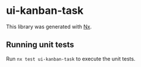 # ui-kanban-task

This library was generated with [Nx](https://nx.dev).

## Running unit tests

Run `nx test ui-kanban-task` to execute the unit tests.
